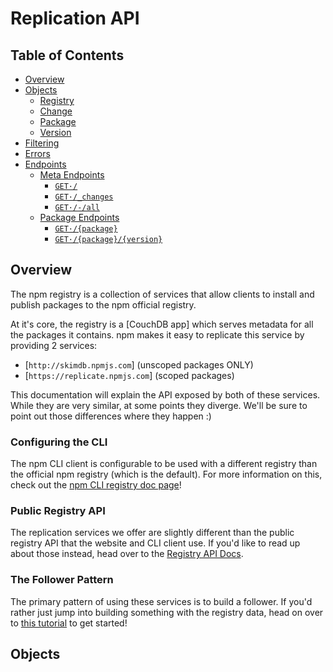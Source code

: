 # Replication API

## Table of Contents

- [Overview](#overview)
- [Objects](#objects)
  - [Registry](#registry)
  - [Change](#change)
  - [Package](#package)
  - [Version](#version)
- [Filtering](#filtering)
- [Errors](#errors)
- [Endpoints](#endpoints)
  - [Meta Endpoints](#meta-endpoints)
    - [`GET·/`](#get)
    - [`GET·/_changes`](#getchanges)
    - [`GET·/-/all`](#getall)
  - [Package Endpoints](#package-endpoints)
    - [`GET·/{package}`](#getpackage)
    - [`GET·/{package}/{version}`](#getpackageversion)

## Overview

The npm registry is a collection of services that allow clients to
install and publish packages to the npm official registry.

At it's core, the registry is a [CouchDB app] which serves metadata
for all the packages it contains. npm makes it easy to replicate this
service by providing 2 services:

- [`http://skimdb.npmjs.com`] (unscoped packages ONLY)
- [`https://replicate.npmjs.com`] (scoped packages)

This documentation will explain the API exposed by both of these 
services. While they are very similar, at some points they diverge.
We'll be sure to point out those differences where they happen :)

### Configuring the CLI

The npm CLI client is configurable to be used with a different registry
than the official npm registry (which is the default). For more information
on this, check out the [npm CLI registry doc page]!

[npm CLI registry doc page]: https://docs.npmjs.com/misc/registry

### Public Registry API

The replication services we offer are slightly different than the
public registry API that the website and CLI client use. If you'd like
to read up about those instead, head over to the [Registry API Docs].

[Registry API Docs]: REGISTRY-API.md

### The Follower Pattern

The primary pattern of using these services is to build a follower.
If you'd rather just jump into building something with the registry
data, head on over to [this tutorial] to get started!

[this tutorial]: https://github.com/npm/registry-follower-tutorial

## Objects

